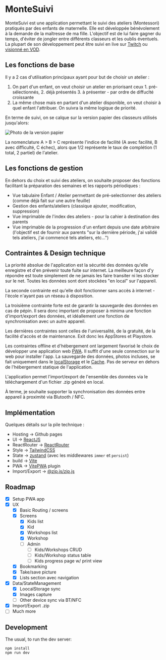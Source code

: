 # MonteSuivi

MonteSuivi est une application permettant le suivi des ateliers (Montessori) pratiqués par des enfants de maternelle. Elle est développée bénévolement à la demande de la maîtresse de ma fille. L'objectif est de lui faire gagner du temps, d'éviter de jongler entre différents classeurs et les oublis éventuels.
La plupart de son développement peut être suivi en live sur [Twitch](https://www.twitch.tv/lolcat_host) ou [visionné en VOD](https://www.twitch.tv/collections/Nxcax_8Ijxdkrw?filter=collections).

## Les fonctions de base

Il y a 2 cas d'utilisation principaux ayant pour but de choisir un atelier :

1. On part d'un enfant, on veut choisir un atelier en priorisant ceux 1. pré-sélectionnés, 2. déjà présentés 3. à présenter - par ordre de diffuclté croissante
2. La même chose mais en partant d'un atelier disponible, on veut choisir à quel enfant l'attribuer. On suivra la même logique de priorité.

En terme de suivi, on se calque sur la version papier des classeurs utilisés jusqu'alors:

![Photo de la version papier](./resources/img/paper-example.png)

La nomenclature A > B > C représente l'indice de facilité (A avec facilité, B avec difficulté, C échec), alors que 1/2 représente le taux de complétion (1 total, 2 partiel) de l'atelier.

## Les fonctions de gestion

En dehors du choix et suivi des ateliers, on souhaite proposer des fonctions facilitant la préparation des semaines et les rapports périodiques :

- Vue tabulaire Enfant / Atelier permettant de pré-selectionner des ateliers (comme déjà fait sur une autre feuille)
- Gestion des enfants/ateliers (classique ajouter, modification, suppression)
- Vue imprimable de l'index des ateliers - pour la cahier à destination des parents
- Vue imprimable de la progression d'un enfant depuis une date arbitraire (l'objectif est de fournir aux parents "sur la dernière période, j'ai validé tels ateliers, j'ai commencé tels ateliers, etc...")

## Contraintes & Design technique

La priorité absolue de l'application est la sécurité des données qu'elle enregistre et d'en prévenir toute fuite sur internet. La meilleure façon d'y répondre est toute simplement de ne jamais les faire transiter ni les stocker sur le net. Toutes
les données sont dont stockées "en local" sur l'appareil.

La seconde contrainte est qu'elle doit fonctionner sans accès à internet - l'école n'ayant pas un réseau à disposition.

La troisième contrainte forte est de garantir la sauvegarde des données en cas de pépin. Il sera donc important de proposer
à minima une fonction d'import/export des données, et idéallement une fonction de synchronisation avec un autre appareil.

Les dernières contraintes sont celles de l'universalité, de la gratuité, de la facilité d'accès et de maintenance. Exit donc les AppStores et Playstore.

Les contraintes offline et d'hébergement ont largement favorisé le choix de développer une
application web [PWA](https://web.dev/explore/progressive-web-apps). Il suffit d'une seule connection sur le web pour
installer l'app. La sauvegarde des données, photos incluses, se fait uniquement dans le [localStorage](https://developer.mozilla.org/en-US/docs/Web/API/Window/localStorage) et le [Cache](https://developer.mozilla.org/en-US/docs/Web/API/Cache).
Pas de serveur en dehors de l'hébergement statique de l'application.

L'application permet l'import/export de l'ensemble des données via le téléchargement d'un fichier .zip généré en local.

À terme, je souhaite supporter la synchronisation des données entre appareil à proximité via Blutooth / NFC.

## Implémentation

Quelques détails sur la pile technique :

- Hosting -> Github pages
- UI -> [ReactJS](https://react.dev/)
- ReactRouter -> [ReactRouter](https://reactrouter.com/en/main)
- Style -> [TailwindCSS](https://tailwindcss.com/)
- State -> [zustand](https://docs.pmnd.rs/zustand/) (avec les middlewares `immer` et `persist`)
- build -> [Vite](https://vitejs.dev/)
- PWA -> [VitePWA](https://vite-pwa-org.netlify.app/) plugin
- Import/Export -> [@zip.js/zip.js](https://gildas-lormeau.github.io/zip.js/)

## Roadmap

- [x] Setup PWA app
- [x] UX
  - [x] Basic Routing / screens
  - [x] Screens
    - [x] Kids list
    - [x] Kid
    - [x] Workshops list
    - [x] Workshop
    - [ ] Admin
      - [ ] Kids/Workshops CRUD
      - [ ] Kids/Workshop status table
      - [ ] Kids progress page w/ print view
  - [x] Bookmarking
  - [x] Take/save picture
  - [x] Lists section avec navigation
- [x] Data/StateManagement
  - [x] LoocalStorage sync
  - [x] Images capture
  - [ ] Other device sync via BT/NFC
- [x] Import/Export .zip
- [ ] Much more

## Development

The usual, to run the dev server:

```
npm install
npm run dev
```
